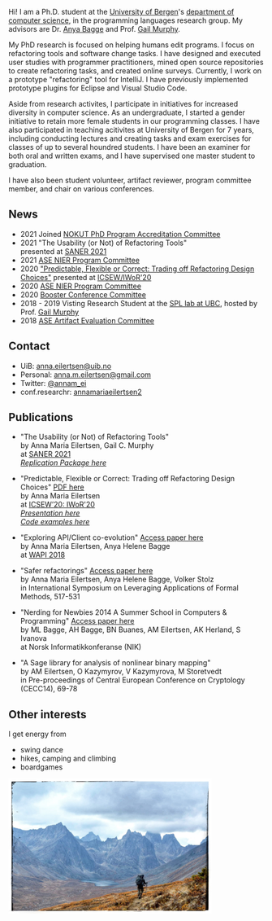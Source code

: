 Hi! I am a Ph.D. student at the [University of Bergen](http://www.uib.no/en)'s [department of computer science](http://www.uib.no/en/ii), in the programming languages research group. My advisors are Dr. [Anya Bagge](https://www.ii.uib.no/~anya/) and Prof. [Gail Murphy](https://www.cs.ubc.ca/people/gail-murphy). 

My PhD research is focused on helping humans edit programs. I focus on refactoring tools and software change tasks. I have designed and executed user studies with programmer practitioners, mined open source repositories to create refactoring tasks, and created online surveys. Currently, I work on a prototype "refactoring" tool for IntelliJ. I have previously implemented prototype plugins for Eclipse and Visual Studio Code. 

Aside from research activites, I participate in initiatives for increased diversity in computer science. As an undergraduate, I started a gender initiative to retain more female students in our programming classes. I have also participated in teaching acitivites at University of Bergen for 7 years, including conducting lectures and creating tasks and exam exercises for classes of up to several houndred students. I have been an examiner for both oral and written exams, and I have supervised one master student to graduation. 

I have also been student volunteer, artifact reviewer, program committee member, and chair on various conferences. 

## News 
* 2021 Joined [NOKUT PhD Program Accreditation Committee](https://www.nokut.no/norsk-utdanning/hoyere-utdanning/sakkunnige--studietilbod-pa-ph.d.-niva/)
* 2021 "The Usability (or Not) of Refactoring Tools"  
presented at [SANER 2021](https://saner2021.shidler.hawaii.edu/accepted)
* 2021 [ASE NIER Program Committee](https://conf.researchr.org/committee/ase-2021/ase-2021-nier-track-program-committee)
* 2020 ["Predictable, Flexible or Correct: Trading off Refactoring Design Choices"](https://github.com/annaei/annaei.github.io/blob/master/ICSE20-IWoR.pdf) 
  presented at [ICSEW/IWoR'20](https://conf.researchr.org/track/icse-2020/icse-2020-Workshops)
* 2020 [ASE NIER Program Committee](https://conf.researchr.org/committee/ase-2020/ase-2020-nier-track-program-committee)
* 2020 [Booster Conference Committee](https://2020.boosterconf.no/info/about)  
* 2018 - 2019 Visting Research Student at the [SPL lab at UBC](https://spl.cs.ubc.ca/people.html), hosted by Prof. [Gail Murphy](https://www.cs.ubc.ca/people/gail-murphy)
* 2018 [ASE Artifact Evaluation Committee](https://conf.researchr.org/committee/sle-2018/papers-artifact-evaluation-committee)


## Contact
* UiB: [anna.eilertsen@uib.no](anna.eilertsen@uib.no)
* Personal: [anna.m.eilertsen@gmail.com](anna.m.eilertsen@gmail.com)  
* Twitter: [@annam_ei](https://twitter.com/annam_ei)
* conf.researchr: [annamariaeilertsen2](https://conf.researchr.org/profile/annamariaeilertsen2)

## Publications
* "The Usability (or Not) of Refactoring Tools"  
by Anna Maria Eilertsen, Gail C. Murphy  
at [SANER 2021](https://saner2021.shidler.hawaii.edu/accepted)  
[*Replication Package here*](https://github.com/annaei/Replication-Data-for-The-Usability-or-Not-of-Refactoring-Tools)  

* "Predictable, Flexible or Correct: Trading off Refactoring Design Choices" [PDF here](https://github.com/annaei/annaei.github.io/blob/master/ICSE20-IWoR.pdf)  
by Anna Maria Eilertsen  
at [ICSEW’20: IWoR'20](http://bigcode.fudan.edu.cn/events/IWoR2020/)  
[*Presentation here*](https://prezi.com/view/04Py6pCIXt3JyrNVeQyN/)  
[*Code examples here*](https://github.com/annaei/IWoR20)  

* "Exploring API/Client co-evolution" [Access paper here](https://dl.acm.org/citation.cfm?doid=3194793.3194799)  
by Anna Maria Eilertsen, Anya Helene Bagge     
at [WAPI 2018](https://w-api.github.io/)  

* "Safer refactorings" [Access paper here](https://link.springer.com/chapter/10.1007/978-3-319-47166-2_36)   
by Anna Maria Eilertsen, Anya Helene Bagge, Volker Stolz  
in International Symposium on Leveraging Applications of Formal Methods, 517-531

* "Nerding for Newbies 2014 A Summer School in Computers & Programming" [Access paper here](http://www.ii.uib.no/~anya/papers/bagge-bagge-etal-nik14-nerding.pdf)  
by ML Bagge, AH Bagge, BN Buanes, AM Eilertsen, AK Herland, S Ivanova  
at Norsk Informatikkonferanse (NIK)

* "A Sage library for analysis of nonlinear binary mapping"  
by AM Eilertsen, O Kazymyrov, V Kazymyrova, M Storetvedt  
in Pre-proceedings of Central European Conference on Cryptology (CECC14), 69-78

## Other interests
I get energy from

* swing dance
* hikes, camping and climbing
* boardgames

<img src="/img/bye.jpeg" width="400">
